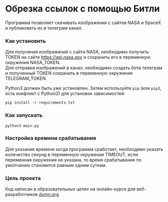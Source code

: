 # Обрезка ссылок с помощью Битли

Программа позволяет скачивать изображения с сайтов NASA и SpaceX и публиковать их в телеграм канал.

### Как установить

Для получения изображений с сайта NASA, необходимо получить TOKEN на сайте https://api.nasa.gov и сохранить его в переменную окружения NASA_TOKEN.  
Для отправки изображений в канал, необходимо создать бота телеграм и полученный TOKEN сохранить в переменную окружения TELEGRAM_TOKEN.  

Python3 должен быть уже установлен.
Затем используйте `pip` (или `pip3`, есть конфликт с Python2) для установки зависимостей:
```
pip install -r requirements.txt
```

### Как запускать
```
python3 main.py
```

### Настройка времени срабатывания
Для указания времени когда программа сработает, необходимо указать количество секунд в переменную окружения
TIMEOUT, если переменная окружения не указана, то время срабатывания по умолчанию становится равным одним суткам.

### Цель проекта

Код написан в образовательных целях на онлайн-курсе для веб-разработчиков [dvmn.org](https://dvmn.org/).